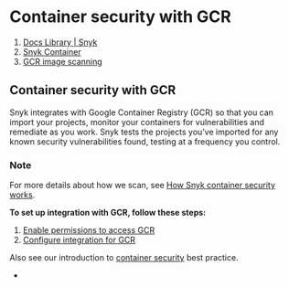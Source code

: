 # Container security with GCR

1.  [Docs Library \| Snyk](/hc/en-us)
2.  [Snyk Container](/hc/en-us/categories/360000583498-Snyk-Container)
3.  [GCR image scanning](/hc/en-us/sections/360001127497-GCR-image-scanning)

##  Container security with GCR

Snyk integrates with Google Container Registry \(GCR\) so that you can import your projects, monitor your containers for vulnerabilities and remediate as you work. Snyk tests the projects you’ve imported for any known security vulnerabilities found, testing at a frequency you control.

### Note

For more details about how we scan, see [How Snyk container security works](/hc/articles/360003915918#UUID-c2a7b7e7-4b4f-070d-3502-195997e84765).

**To set up integration with GCR, follow these steps:**

1. [Enable permissions to access GCR](/hc/articles/360004191777#UUID-53c3d159-a436-9605-ec76-6bdc016fd824)
2. [Configure integration for GCR](/hc/articles/360003916118#UUID-9e0df3f8-0780-b593-573b-5185bdca4a6d)

Also see our introduction to [container security](https://snyk.io/container-security/) best practice.

* 
